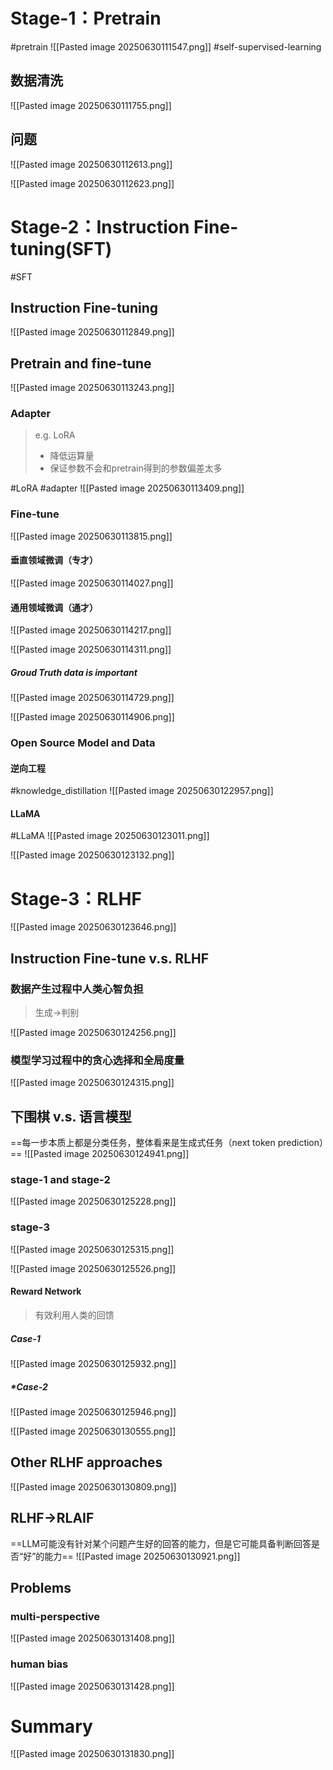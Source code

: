 # Stage-1：Pretrain
#pretrain 
![[Pasted image 20250630111547.png]]
#self-supervised-learning 
## 数据清洗
![[Pasted image 20250630111755.png]]
## 问题
![[Pasted image 20250630112613.png]]

![[Pasted image 20250630112623.png]]
# Stage-2：Instruction Fine-tuning(SFT)
#SFT
## Instruction Fine-tuning
![[Pasted image 20250630112849.png]]

## Pretrain and fine-tune
![[Pasted image 20250630113243.png]]

### Adapter
> e.g. LoRA
> - 降低运算量
> - 保证参数不会和pretrain得到的参数偏差太多

#LoRA #adapter 
![[Pasted image 20250630113409.png]]

### Fine-tune
![[Pasted image 20250630113815.png]]
#### 垂直领域微调（专才）
![[Pasted image 20250630114027.png]]
#### 通用领域微调（通才）
![[Pasted image 20250630114217.png]]

![[Pasted image 20250630114311.png]]

##### Groud Truth data is important
![[Pasted image 20250630114729.png]]

![[Pasted image 20250630114906.png]]

### Open Source Model and Data
#### 逆向工程
#knowledge_distillation 
![[Pasted image 20250630122957.png]]

#### LLaMA
#LLaMA
![[Pasted image 20250630123011.png]]

![[Pasted image 20250630123132.png]]
# Stage-3：RLHF
![[Pasted image 20250630123646.png]]

## Instruction Fine-tune v.s. RLHF
### 数据产生过程中人类心智负担
> 生成->判别

![[Pasted image 20250630124256.png]]

### 模型学习过程中的贪心选择和全局度量
![[Pasted image 20250630124315.png]]

## 下围棋 v.s. 语言模型
==每一步本质上都是分类任务，整体看来是生成式任务（next token prediction）==
![[Pasted image 20250630124941.png]]

### stage-1 and stage-2
![[Pasted image 20250630125228.png]]
### stage-3
![[Pasted image 20250630125315.png]]

![[Pasted image 20250630125526.png]]

#### Reward Network
> 有效利用人类的回馈

##### Case-1
![[Pasted image 20250630125932.png]]
##### \*Case-2
![[Pasted image 20250630125946.png]]

![[Pasted image 20250630130555.png]]

## Other RLHF approaches
![[Pasted image 20250630130809.png]]
## RLHF->RLAIF
==LLM可能没有针对某个问题产生好的回答的能力，但是它可能具备判断回答是否“好”的能力==
![[Pasted image 20250630130921.png]]
## Problems
### multi-perspective
![[Pasted image 20250630131408.png]]
### human bias
![[Pasted image 20250630131428.png]]

# Summary
![[Pasted image 20250630131830.png]]
